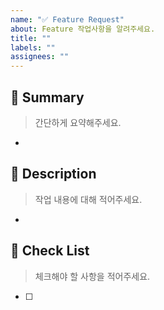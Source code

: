 ```yaml
---
name: "✅ Feature Request"
about: Feature 작업사항을 알려주세요.
title: ""
labels: ""
assignees: ""
---
```


## 🌻 Summary

> 간단하게 요약해주세요.

-

## 📄 Description

> 작업 내용에 대해 적어주세요.

-

## 📌 Check List

> 체크해야 할 사항을 적어주세요.

- [ ]
